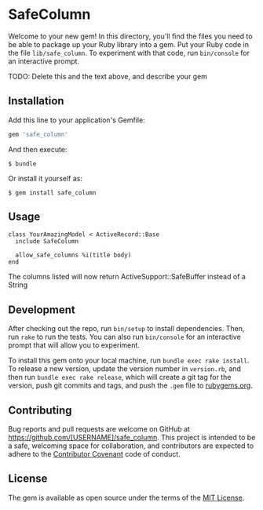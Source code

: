 # SafeColumn

Welcome to your new gem! In this directory, you'll find the files you need to be able to package up your Ruby library into a gem. Put your Ruby code in the file `lib/safe_column`. To experiment with that code, run `bin/console` for an interactive prompt.

TODO: Delete this and the text above, and describe your gem

## Installation

Add this line to your application's Gemfile:

```ruby
gem 'safe_column'
```

And then execute:

    $ bundle

Or install it yourself as:

    $ gem install safe_column

## Usage

```
class YourAmazingModel < ActiveRecord::Base
  include SafeColumn

  allow_safe_columns %i(title body)
end
```

The columns listed will now return ActiveSupport::SafeBuffer instead of a String

## Development

After checking out the repo, run `bin/setup` to install dependencies. Then, run `rake` to run the tests. You can also run `bin/console` for an interactive prompt that will allow you to experiment.

To install this gem onto your local machine, run `bundle exec rake install`. To release a new version, update the version number in `version.rb`, and then run `bundle exec rake release`, which will create a git tag for the version, push git commits and tags, and push the `.gem` file to [rubygems.org](https://rubygems.org).

## Contributing

Bug reports and pull requests are welcome on GitHub at https://github.com/[USERNAME]/safe_column. This project is intended to be a safe, welcoming space for collaboration, and contributors are expected to adhere to the [Contributor Covenant](http://contributor-covenant.org) code of conduct.


## License

The gem is available as open source under the terms of the [MIT License](http://opensource.org/licenses/MIT).

